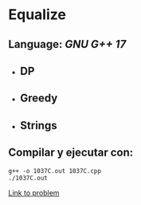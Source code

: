 # Equalize

## **Language:** *GNU G++ 17*

* ## DP
* ## Greedy
* ## Strings

## **Compilar y ejecutar con**:

```
g++ -o 1037C.out 1037C.cpp
./1037C.out
```

[Link to problem](https://codeforces.com/problemset/problem/1037/C)
